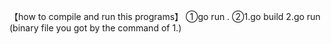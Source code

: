 【how to compile and run this programs】
①go run .
②1.go build 2.go run (binary file you got by the command of 1.)
